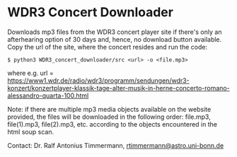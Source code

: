 # WDR3 Concert Downloader

Downloads mp3 files from the WDR3 concert player site if
there's only an afterhearing option of 30 days and, hence, no download button
available. Copy the url of the site, where the concert resides and run the code:

    $ python3 WDR3_concert_downloader/src <url> -o <file.mp3>
where e.g.
url = https://www1.wdr.de/radio/wdr3/programm/sendungen/wdr3-konzert/konzertplayer-klassik-tage-alter-musik-in-herne-concerto-romano-alessandro-quarta-100.html

Note: if there are multiple mp3 media objects available on the website provided,
the files will be downloaded in the following order:
file.mp3, file(1).mp3, file(2).mp3, etc. according to the objects encountered in
the html soup scan.

Contact: Dr. Ralf Antonius Timmermann, rtimmermann@astro.uni-bonn.de